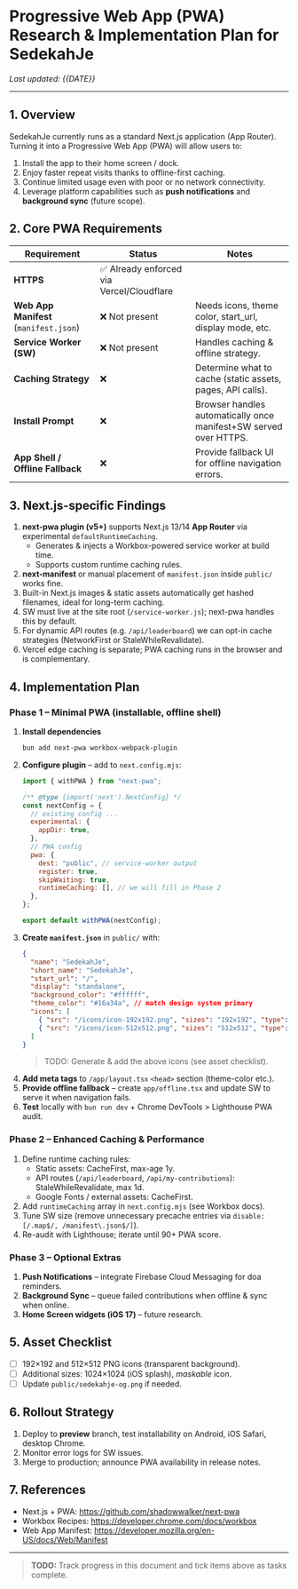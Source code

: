 # Progressive Web App (PWA) Research & Implementation Plan for SedekahJe

_Last updated: {{DATE}}_

---

## 1. Overview
SedekahJe currently runs as a standard Next.js application (App Router).
Turning it into a Progressive Web App (PWA) will allow users to:

1. Install the app to their home screen / dock.
2. Enjoy faster repeat visits thanks to offline-first caching.
3. Continue limited usage even with poor or no network connectivity.
4. Leverage platform capabilities such as **push notifications** and **background sync** (future scope).

## 2. Core PWA Requirements
| Requirement | Status | Notes |
|-------------|--------|-------|
| **HTTPS** | ✅ Already enforced via Vercel/Cloudflare | |
| **Web App Manifest** (`manifest.json`) | ❌ Not present | Needs icons, theme color, start_url, display mode, etc. |
| **Service Worker (SW)** | ❌ Not present | Handles caching & offline strategy. |
| **Caching Strategy** | ❌ | Determine what to cache (static assets, pages, API calls). |
| **Install Prompt** | ❌ | Browser handles automatically once manifest+SW served over HTTPS. |
| **App Shell / Offline Fallback** | ❌ | Provide fallback UI for offline navigation errors. |

## 3. Next.js-specific Findings
1. **next-pwa plugin (v5+)** supports Next.js 13/14 **App Router** via experimental `defaultRuntimeCaching`.
   - Generates & injects a Workbox-powered service worker at build time.
   - Supports custom runtime caching rules.
2. **next-manifest** or manual placement of `manifest.json` inside `public/` works fine.
3. Built-in Next.js images & static assets automatically get hashed filenames, ideal for long-term caching.
4. SW must live at the site root (`/service-worker.js`); next-pwa handles this by default.
5. For dynamic API routes (e.g. `/api/leaderboard`) we can opt-in cache strategies (NetworkFirst or StaleWhileRevalidate).
6. Vercel edge caching is separate; PWA caching runs in the browser and is complementary.

## 4. Implementation Plan
### Phase 1 – Minimal PWA (installable, offline shell)
1. **Install dependencies**
   ```bash
   bun add next-pwa workbox-webpack-plugin
   ```
2. **Configure plugin** – add to `next.config.mjs`:
   ```js
   import { withPWA } from "next-pwa";

   /** @type {import('next').NextConfig} */
   const nextConfig = {
     // existing config ...
     experimental: {
       appDir: true,
     },
     // PWA config
     pwa: {
       dest: "public", // service-worker output
       register: true,
       skipWaiting: true,
       runtimeCaching: [], // we will fill in Phase 2
     },
   };

   export default withPWA(nextConfig);
   ```
3. **Create `manifest.json`** in `public/` with:
   ```json
   {
     "name": "SedekahJe",
     "short_name": "SedekahJe",
     "start_url": "/",
     "display": "standalone",
     "background_color": "#ffffff",
     "theme_color": "#16a34a", // match design system primary
     "icons": [
       { "src": "/icons/icon-192x192.png", "sizes": "192x192", "type": "image/png" },
       { "src": "/icons/icon-512x512.png", "sizes": "512x512", "type": "image/png" }
     ]
   }
   ```
   > TODO: Generate & add the above icons (see asset checklist).
4. **Add meta tags** to `/app/layout.tsx` `<head>` section (theme-color etc.).
5. **Provide offline fallback** – create `app/offline.tsx` and update SW to serve it when navigation fails.
6. **Test** locally with `bun run dev` + Chrome DevTools > Lighthouse PWA audit.

### Phase 2 – Enhanced Caching & Performance
1. Define runtime caching rules:
   - Static assets: CacheFirst, max-age 1y.
   - API routes (`/api/leaderboard`, `/api/my-contributions`): StaleWhileRevalidate, max 1d.
   - Google Fonts / external assets: CacheFirst.
2. Add `runtimeCaching` array in `next.config.mjs` (see Workbox docs).
3. Tune SW size (remove unnecessary precache entries via `disable: [/.map$/, /manifest\.json$/]`).
4. Re-audit with Lighthouse; iterate until 90+ PWA score.

### Phase 3 – Optional Extras
1. **Push Notifications** – integrate Firebase Cloud Messaging for doa reminders.
2. **Background Sync** – queue failed contributions when offline & sync when online.
3. **Home Screen widgets (iOS 17)** – future research.

## 5. Asset Checklist
- [ ] 192×192 and 512×512 PNG icons (transparent background).
- [ ] Additional sizes: 1024×1024 (iOS splash), _maskable_ icon.
- [ ] Update `public/sedekahje-og.png` if needed.

## 6. Rollout Strategy
1. Deploy to **preview** branch, test installability on Android, iOS Safari, desktop Chrome.
2. Monitor error logs for SW issues.
3. Merge to production; announce PWA availability in release notes.

## 7. References
- Next.js + PWA: https://github.com/shadowwalker/next-pwa
- Workbox Recipes: https://developer.chrome.com/docs/workbox
- Web App Manifest: https://developer.mozilla.org/en-US/docs/Web/Manifest

---

> **TODO:** Track progress in this document and tick items above as tasks complete. 